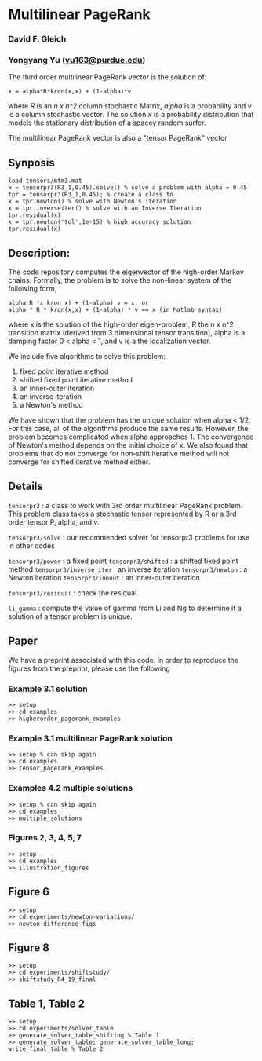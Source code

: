 Multilinear PageRank
====================

### David F. Gleich
### Yongyang Yu (yu163@purdue.edu)

The third order multilinear PageRank vector is the solution of:

    x = alpha*R*kron(x,x) + (1-alpha)*v
    
where *R* is an *n x n^2* column stochastic Matrix, *alpha* is a probability and
*v* is a column stochastic vector. The solution *x* is a probability distribution
that models the stationary distribution of a spacey random surfer.

The multilinear PageRank vector is also a "tensor PageRank" vector 

Synposis
--------

    load tensors/mtm3.mat
    x = tensorpr3(R3_1,0.45).solve() % solve a problem with alpha = 0.45
    tpr = tensorpr3(R3_1,0.45); % create a class to 
    x = tpr.newton() % solve with Newton's iteration
    x = tpr.inverseiter() % solve with an Inverse Iteration
    tpr.residual(x)
    x = tpr.newton('tol',1e-15) % high accuracy solution
    tpr.residual(x)

Description:
------------

The code repository computes the eigenvector of the high-order Markov chains.
Formally, the problem is to solve the non-linear system of the following form,

    alpha R (x kron x) + (1-alpha) v = x, or
    alpha * R * kron(x,x) + (1-alpha) * v == x (in Matlab syntax)

where x is the solution of the high-order eigen-problem, R the n x n^2
transition matrix (derived from 3 dimensional tensor transition), alpha is 
a damping factor 0 \< alpha \< 1, and v is a the localization vector.

We include five algorithms to solve this problem:

1.  fixed point iterative method
2.  shifted fixed point iterative method
3.  an inner-outer iteration
4.  an inverse iteration
5.  a Newton's method

We have shown that the problem has the unique solution when alpha \< 1/2. For
this case, all of the algorithms produce the same results. However, the problem
becomes complicated when alpha approaches 1. The convergence of Newton's method
depends on the initial choice of x. We also found that problems that do not
converge for non-shift iterative method will not converge for shifted iterative
method either.

Details
--------    

`tensorpr3` : a class to work with 3rd order multilinear
              PageRank problem. This problem class
              takes a stochastic tensor represented
              by R or a 3rd order tensor P, alpha,
              and v.

`tensorpr3/solve` : our recommended solver for
                    tensorpr3 problems for use in 
                    other codes

`tensorpr3/power` : a fixed point
`tensorpr3/shifted` : a shifted fixed point method
`tensorpr3/inverse_iter` : an inverse iteration
`tensorpr3/newton` : a Newton iteration
`tensorpr3/innout` : an inner-outer iteration

`tensorpr3/residual` : check the residual

`li_gamma` : compute the value of gamma from Li and Ng 
             to determine if a solution of a tensor
             problem is unique.

Paper
-----

We have a preprint associated with this code. In order to reproduce
the figures from the preprint, please use the following 

### Example 3.1 solution

    >> setup
    >> cd examples
    >> higherorder_pagerank_examples
    
### Example 3.1 multilinear PageRank solution

    >> setup % can skip again
    >> cd examples
    >> tensor_pagerank_examples
    
### Examples 4.2 multiple solutions
        
    >> setup % can skip again
    >> cd examples
    >> multiple_solutions
    
### Figures 2, 3, 4, 5, 7

    >> setup
    >> cd examples
    >> illustration_figures
    
## Figure 6

    >> setup
    >> cd experiments/newton-variations/
    >> newton_difference_figs
    
## Figure 8

    >> setup
    >> cd experiments/shiftstudy/
    >> shiftstudy_R4_19_final
    
## Table 1, Table 2    

    >> setup
    >> cd experiments/solver_table
    >> generate_solver_table_shifting % Table 1
    >> generate_solver_table; generate_solver_table_long; write_final_table % Table 2
